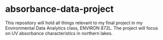 # absorbance-data-project
This repository will hold all things relevant to my final project in my Environmental Data Analytics class, ENVIRON 872L. The project will focus on UV absorbance characteristics in northern lakes.
